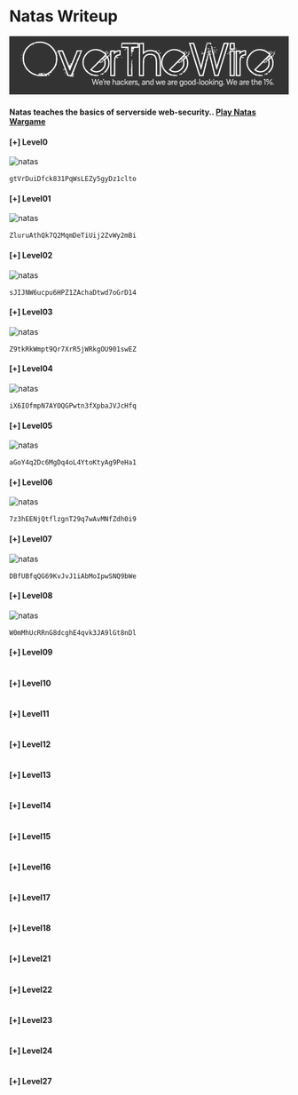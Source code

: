 # Natas Writeup

![natas](logo.png)
#### Natas teaches the basics of serverside web-security.. [Play Natas Wargame](https://overthewire.org/wargames/natas/ )

#### [+] Level0
![natas](level0.gif)
```
gtVrDuiDfck831PqWsLEZy5gyDz1clto
```
#### [+] Level01
![natas](level1.gif)
```
ZluruAthQk7Q2MqmDeTiUij2ZvWy2mBi
```
#### [+] Level02
![natas](level2.gif)
```
sJIJNW6ucpu6HPZ1ZAchaDtwd7oGrD14
```
#### [+] Level03
![natas](level3.gif)
```
Z9tkRkWmpt9Qr7XrR5jWRkgOU901swEZ
```
#### [+] Level04
![natas](level4.gif)
```
iX6IOfmpN7AYOQGPwtn3fXpbaJVJcHfq
```
#### [+] Level05
![natas](level5.gif)
```
aGoY4q2Dc6MgDq4oL4YtoKtyAg9PeHa1
```
#### [+] Level06
![natas](level6.gif)
```
7z3hEENjQtflzgnT29q7wAvMNfZdh0i9
```
#### [+] Level07
![natas](level7.gif)
```
DBfUBfqQG69KvJvJ1iAbMoIpwSNQ9bWe
```
#### [+] Level08
![natas](level8.gif)
```
W0mMhUcRRnG8dcghE4qvk3JA9lGt8nDl
```
#### [+] Level09
```

```
#### [+] Level10
```

```
#### [+] Level11
```

```
#### [+] Level12
```

```
#### [+] Level13
```

```
#### [+] Level14
```

```
#### [+] Level15
```

```
#### [+] Level16
```

```
#### [+] Level17
```

```
#### [+] Level18
```
```

#### [+] Level21
```

```
#### [+] Level22
```

```
#### [+] Level23
```

```
#### [+] Level24
```

```
#### [+] Level27
```

```

